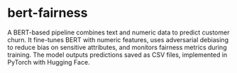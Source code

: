 # bert-fairness
A BERT-based pipeline combines text and numeric data to predict customer churn. It fine-tunes BERT with numeric features, uses adversarial debiasing to reduce bias on sensitive attributes, and monitors fairness metrics during training. The model outputs predictions saved as CSV files, implemented in PyTorch with Hugging Face.
